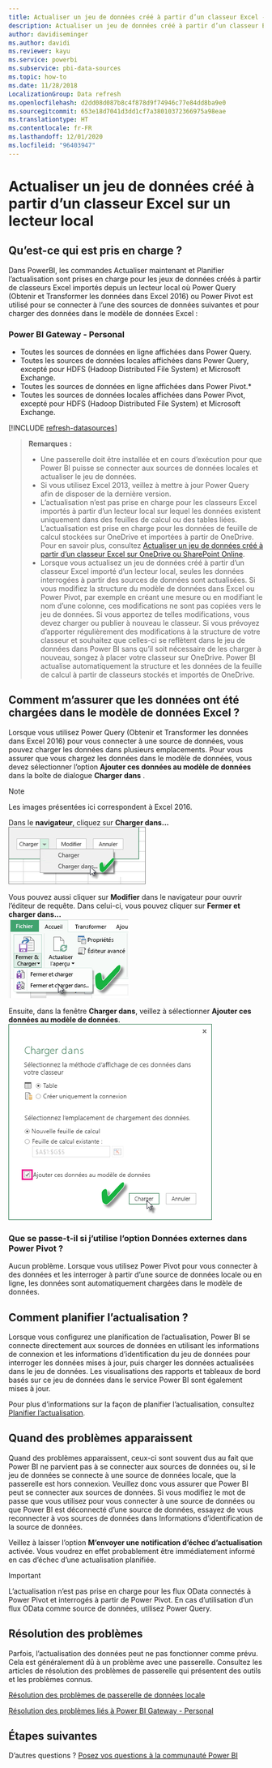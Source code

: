 ```yaml
---
title: Actualiser un jeu de données créé à partir d’un classeur Excel - local
description: Actualiser un jeu de données créé à partir d’un classeur Excel sur un lecteur local
author: davidiseminger
ms.author: davidi
ms.reviewer: kayu
ms.service: powerbi
ms.subservice: pbi-data-sources
ms.topic: how-to
ms.date: 11/28/2018
LocalizationGroup: Data refresh
ms.openlocfilehash: d2dd08d087b8c4f878d9f74946c77e84dd8ba9e0
ms.sourcegitcommit: 653e18d7041d3dd1cf7a38010372366975a98eae
ms.translationtype: HT
ms.contentlocale: fr-FR
ms.lasthandoff: 12/01/2020
ms.locfileid: "96403947"
---
```

# <a name="refresh-a-dataset-created-from-an-excel-workbook-on-a-local-drive"></a>Actualiser un jeu de données créé à partir d’un classeur Excel sur un lecteur local
## <a name="whats-supported"></a>Qu’est-ce qui est pris en charge ?
Dans PowerBI, les commandes Actualiser maintenant et Planifier l’actualisation sont prises en charge pour les jeux de données créés à partir de classeurs Excel importés depuis un lecteur local où Power Query (Obtenir et Transformer les données dans Excel 2016) ou Power Pivot est utilisé pour se connecter à l’une des sources de données suivantes et pour charger des données dans le modèle de données Excel :  

### <a name="power-bi-gateway---personal"></a>Power BI Gateway - Personal
* Toutes les sources de données en ligne affichées dans Power Query.
* Toutes les sources de données locales affichées dans Power Query, excepté pour HDFS (Hadoop Distributed File System) et Microsoft Exchange.
* Toutes les sources de données en ligne affichées dans Power Pivot.\*
* Toutes les sources de données locales affichées dans Power Pivot, excepté pour HDFS (Hadoop Distributed File System) et Microsoft Exchange.

<!-- Refresh Data sources-->
[!INCLUDE [refresh-datasources](../includes/refresh-datasources.md)]

> **Remarques :**  
> 
> * Une passerelle doit être installée et en cours d’exécution pour que Power BI puisse se connecter aux sources de données locales et actualiser le jeu de données.
> * Si vous utilisez Excel 2013, veillez à mettre à jour Power Query afin de disposer de la dernière version.
> * L’actualisation n’est pas prise en charge pour les classeurs Excel importés à partir d’un lecteur local sur lequel les données existent uniquement dans des feuilles de calcul ou des tables liées. L’actualisation est prise en charge pour les données de feuille de calcul stockées sur OneDrive et importées à partir de OneDrive. Pour en savoir plus, consultez [Actualiser un jeu de données créé à partir d’un classeur Excel sur OneDrive ou SharePoint Online](refresh-excel-file-onedrive.md).
> * Lorsque vous actualisez un jeu de données créé à partir d’un classeur Excel importé d’un lecteur local, seules les données interrogées à partir des sources de données sont actualisées. Si vous modifiez la structure du modèle de données dans Excel ou Power Pivot, par exemple en créant une mesure ou en modifiant le nom d’une colonne, ces modifications ne sont pas copiées vers le jeu de données. Si vous apportez de telles modifications, vous devez charger ou publier à nouveau le classeur. Si vous prévoyez d’apporter régulièrement des modifications à la structure de votre classeur et souhaitez que celles-ci se reflètent dans le jeu de données dans Power BI sans qu’il soit nécessaire de les charger à nouveau, songez à placer votre classeur sur OneDrive. Power BI actualise automatiquement la structure et les données de la feuille de calcul à partir de classeurs stockés et importés de OneDrive.
> 
> 

## <a name="how-do-i-make-sure-data-is-loaded-to-the-excel-data-model"></a>Comment m’assurer que les données ont été chargées dans le modèle de données Excel ?
Lorsque vous utilisez Power Query (Obtenir et Transformer les données dans Excel 2016) pour vous connecter à une source de données, vous pouvez charger les données dans plusieurs emplacements. Pour vous assurer que vous chargez les données dans le modèle de données, vous devez sélectionner l’option **Ajouter ces données au modèle de données** dans la boîte de dialogue **Charger dans** .

> [!NOTE]
> Les images présentées ici correspondent à Excel 2016.
> 
> 

Dans le **navigateur**, cliquez sur **Charger dans...**  
    ![Capture d’écran de l’option Charger dans, dans le navigateur, montrant la sélection de ladite option.](media/refresh-excel-file-local-drive/refresh_loadtodm_1.png)

Vous pouvez aussi cliquer sur **Modifier** dans le navigateur pour ouvrir l’éditeur de requête. Dans celui-ci, vous pouvez cliquer sur **Fermer et charger dans...**  
    ![Capture d’écran de l’onglet Accueil dans le navigateur, montrant la sélection de l’option Fermer et charger dans.](media/refresh-excel-file-local-drive/refresh_loadtodm_2.png)

Ensuite, dans la fenêtre **Charger dans**, veillez à sélectionner **Ajouter ces données au modèle de données**.  
    ![Capture d’écran de la boîte de dialogue Charger dans, montrant que la case Ajouter ces données au modèle de données est cochée.](media/refresh-excel-file-local-drive/refresh_loadtodm_3.png)

### <a name="what-if-i-use-get-external-data-in-power-pivot"></a>Que se passe-t-il si j’utilise l’option Données externes dans Power Pivot ?
Aucun problème. Lorsque vous utilisez Power Pivot pour vous connecter à des données et les interroger à partir d’une source de données locale ou en ligne, les données sont automatiquement chargées dans le modèle de données.

## <a name="how-do-i-schedule-refresh"></a>Comment planifier l’actualisation ?
Lorsque vous configurez une planification de l’actualisation, Power BI se connecte directement aux sources de données en utilisant les informations de connexion et les informations d’identification du jeu de données pour interroger les données mises à jour, puis charger les données actualisées dans le jeu de données. Les visualisations des rapports et tableaux de bord basés sur ce jeu de données dans le service Power BI sont également mises à jour.

Pour plus d’informations sur la façon de planifier l’actualisation, consultez [Planifier l’actualisation](refresh-scheduled-refresh.md).

## <a name="when-things-go-wrong"></a>Quand des problèmes apparaissent
Quand des problèmes apparaissent, ceux-ci sont souvent dus au fait que Power BI ne parvient pas à se connecter aux sources de données ou, si le jeu de données se connecte à une source de données locale, que la passerelle est hors connexion. Veuillez donc vous assurer que Power BI peut se connecter aux sources de données. Si vous modifiez le mot de passe que vous utilisez pour vous connecter à une source de données ou que Power BI est déconnecté d’une source de données, essayez de vous reconnecter à vos sources de données dans Informations d’identification de la source de données.

Veillez à laisser l’option **M’envoyer une notification d’échec d’actualisation** activée. Vous voudrez en effet probablement être immédiatement informé en cas d’échec d’une actualisation planifiée.

>[!IMPORTANT]
>L’actualisation n’est pas prise en charge pour les flux OData connectés à Power Pivot et interrogés à partir de Power Pivot. En cas d’utilisation d’un flux OData comme source de données, utilisez Power Query.

## <a name="troubleshooting"></a>Résolution des problèmes
Parfois, l’actualisation des données peut ne pas fonctionner comme prévu. Cela est généralement dû à un problème avec une passerelle. Consultez les articles de résolution des problèmes de passerelle qui présentent des outils et les problèmes connus.

[Résolution des problèmes de passerelle de données locale](service-gateway-onprem-tshoot.md)

[Résolution des problèmes liés à Power BI Gateway - Personal](service-admin-troubleshooting-power-bi-personal-gateway.md)

## <a name="next-steps"></a>Étapes suivantes
D’autres questions ? [Posez vos questions à la communauté Power BI](https://community.powerbi.com/)

